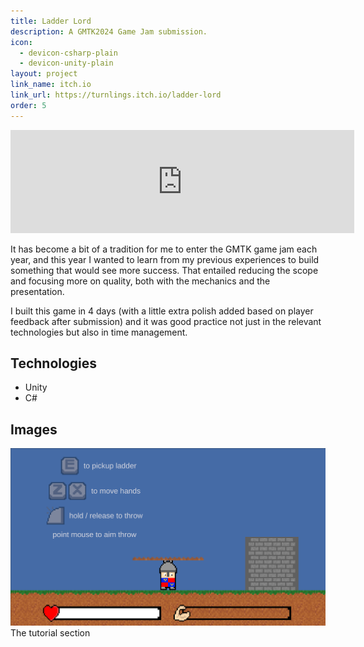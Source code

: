 ```yaml
---
title: Ladder Lord
description: A GMTK2024 Game Jam submission.
icon: 
  - devicon-csharp-plain
  - devicon-unity-plain
layout: project
link_name: itch.io
link_url: https://turnlings.itch.io/ladder-lord
order: 5
---
```

<iframe frameborder="0" src="https://itch.io/embed/2909666?border_width=0&amp;link_color=0484d1" width="550" height="165">
  <a href="https://turnlings.itch.io/ladder-lord">Ladder Lord by Turnlings</a>
</iframe>

It has become a bit of a tradition for me to enter the GMTK game jam each year, and this year I wanted to learn from my previous experiences to build something that would see more success. That entailed reducing the scope and focusing more on quality, both with the mechanics and the presentation.  

I built this game in 4 days (with a little extra polish added based on player feedback after submission) and it was good practice not just in the relevant technologies but also in time management.

## Technologies
- Unity
- C#

## Images
![Tutorial](/assets/images/ladder_lord/tutorial.png)
The tutorial section
